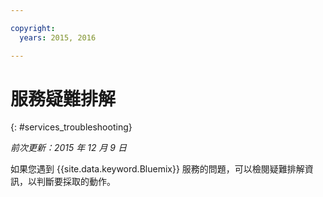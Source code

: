 ```yaml
---

copyright:
  years: 2015, 2016

---
```


# 服務疑難排解
{: #services_troubleshooting}

*前次更新：2015 年 12 月 9 日*

如果您遇到 {{site.data.keyword.Bluemix}} 服務的問題，可以檢閱疑難排解資訊，以判斷要採取的動作。
